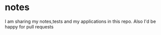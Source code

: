 # notes
I am sharing my notes,tests and my applications in this repo. Also I'd be happy for pull requests
